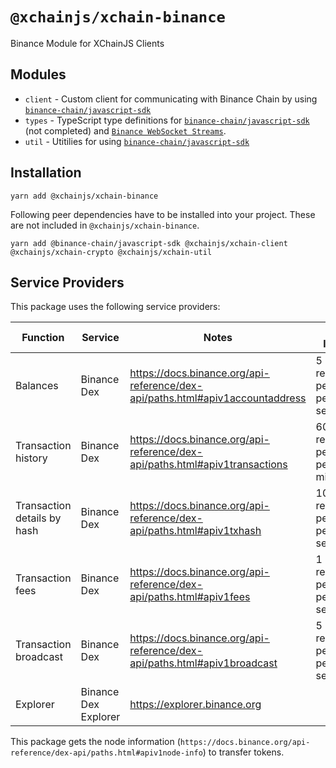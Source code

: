 # `@xchainjs/xchain-binance`

Binance Module for XChainJS Clients

## Modules

- `client` - Custom client for communicating with Binance Chain by using [`binance-chain/javascript-sdk`](https://github.com/binance-chain/javascript-sdk)
- `types` - TypeScript type definitions for [`binance-chain/javascript-sdk`](https://github.com/binance-chain/javascript-sdk) (not completed) and [`Binance WebSocket Streams`](https://docs.binance.org/api-reference/dex-api/ws-streams.html).
- `util` - Utitilies for using [`binance-chain/javascript-sdk`](https://github.com/binance-chain/javascript-sdk)

## Installation

```
yarn add @xchainjs/xchain-binance
```

Following peer dependencies have to be installed into your project. These are not included in `@xchainjs/xchain-binance`.

```
yarn add @binance-chain/javascript-sdk @xchainjs/xchain-client @xchainjs/xchain-crypto @xchainjs/xchain-util
```

## Service Providers

This package uses the following service providers:

| Function                    | Service              | Notes                                                                         | Rate limits                   |
| --------------------------- | -------------------- | ----------------------------------------------------------------------------- | ----------------------------- |
| Balances                    | Binance Dex          | https://docs.binance.org/api-reference/dex-api/paths.html#apiv1accountaddress | 5 requests per IP per second. |
| Transaction history         | Binance Dex          | https://docs.binance.org/api-reference/dex-api/paths.html#apiv1transactions   | 60 requests per IP per minute |
| Transaction details by hash | Binance Dex          | https://docs.binance.org/api-reference/dex-api/paths.html#apiv1txhash         | 10 requests per IP per second |
| Transaction fees            | Binance Dex          | https://docs.binance.org/api-reference/dex-api/paths.html#apiv1fees           | 1 request per IP per second   |
| Transaction broadcast       | Binance Dex          | https://docs.binance.org/api-reference/dex-api/paths.html#apiv1broadcast      | 5 requests per IP per second  |
| Explorer                    | Binance Dex Explorer | https://explorer.binance.org                                                  |                               |

This package gets the node information (`https://docs.binance.org/api-reference/dex-api/paths.html#apiv1node-info`) to transfer tokens.

